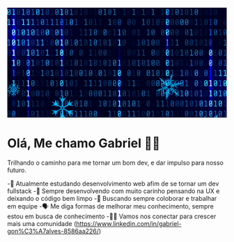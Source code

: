 ![Developer](https://raw.githubusercontent.com/GabrielSilva13/GabrielSilva13/main/header.png)
# Olá, Me chamo Gabriel 🤟🏾

Trilhando o caminho para me tornar um bom dev, e dar impulso para nosso futuro.

-📖 Atualmente estudando desenvolvimento web afim de se tornar um dev fullstack
-💓 Sempre desenvolvendo com muito carinho pensando na UX e deixando o código bem limpo
-👥 Buscando sempre coloborar e trabalhar em equipe
-🗣️ Me diga formas de melhorar meu conhecimento, sempre estou em busca de conhecimento
-🤝🏾 Vamos nos conectar para crescer mais uma comunidade (https://www.linkedin.com/in/gabriel-gon%C3%A7alves-8586aa226/)
